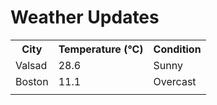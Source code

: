# Weather Updates

<!-- WEATHER-UPDATE-START -->
<table><tr><th>City</th><th>Temperature (°C)</th><th>Condition</th></tr><tr><td>Valsad</td><td>28.6</td><td>Sunny</td></tr><tr><td>Boston</td><td>11.1</td><td>Overcast</td></tr><tr><td></td><td></td><td></td></tr></table>
<!-- WEATHER-UPDATE-END -->
